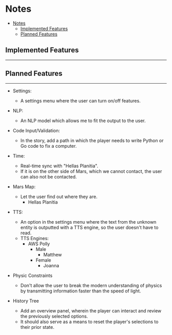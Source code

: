 # Notes

<!-- TOC start -->
- [Notes](#notes)
  - [Implemented Features](#implemented-features)
  - [Planned Features](#planned-features)
<!-- TOC end -->

## Implemented Features

---

## Planned Features

---

- Settings:
  - A settings menu where the user can turn on/off features.
- NLP:
  - An NLP model which allows me to fit the output to the user.
- Code Input/Validation:
  - In the story, add a path in which the player needs to write Python or Go code to fix a computer.
- Time:
  - Real-time sync with "Hellas Planitia".
  - If it is on the other side of Mars, which we cannot contact, the user can also not be contacted.
- Mars Map:
  - Let the user find out where they are.
    - Hellas Planitia
- TTS:
  - An option in the settings menu where the text from the unknown entity is outputted with a TTS engine, so the user doesn't have to read.
  - TTS Engines:
    - AWS Polly
      - Male
        - Matthew
      - Female
        - Joanna
- Physic Constraints
  - Don't allow the user to break the modern understanding of physics by transmitting information faster than the speed of light.

- History Tree
  - Add an overview panel, wherein the player can interact and review the previously selected options.
  - It should also serve as a means to reset the player's selections to their prior state.
